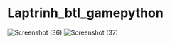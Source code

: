 # Laptrinh_btl_gamepython

![Screenshot (36)](https://user-images.githubusercontent.com/61647416/171375264-7195aac2-2fe1-4579-a869-aba32c19e969.png)
![Screenshot (37)](https://user-images.githubusercontent.com/61647416/171375280-d35e87b6-4953-4400-9efc-a941b112d67c.png)
